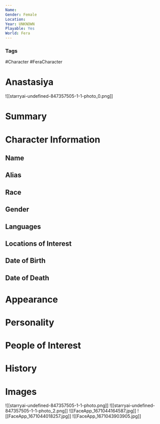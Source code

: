 ```yaml
---
Name: 
Gender: Female
Location: 
Year: UNKNOWN
Playable: Yes
World: Fera
---
```


### Tags
#Character #FeraCharacter 

# Anastasiya
![[starryai-undefined-847357505-1-1-photo_0.png]]
# Summary


# Character Information

## Name

## Alias

## Race

## Gender

## Languages

## Locations of Interest

## Date of Birth

## Date of Death

# Appearance

# Personality

# People of Interest

# History

# Images
![[starryai-undefined-847357505-1-1-photo.png]]
![[starryai-undefined-847357505-1-1-photo_2.png]]
![[FaceApp_1671044164587.jpg]]
![[FaceApp_1671044018257.jpg]]
![[FaceApp_1671043903905.jpg]]